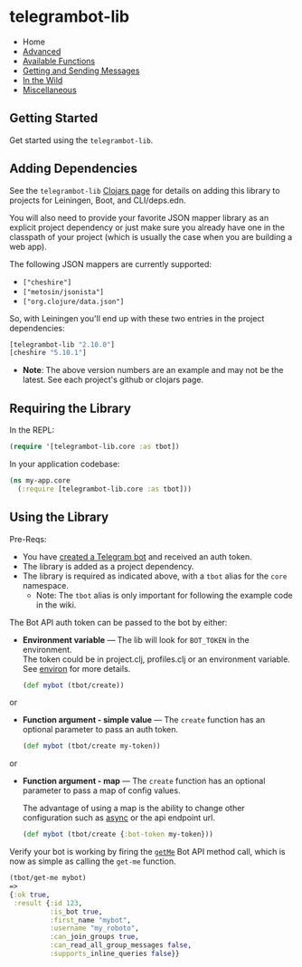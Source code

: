 # telegrambot-lib

- Home
- [Advanced](Advanced.md)
- [Available Functions](Available-Functions.md)
- [Getting and Sending Messages](Getting-and-Sending-Messages.md)
- [In the Wild](In-the-Wild.md)
- [Miscellaneous](Miscellaneous.md)

## Getting Started

Get started using the `telegrambot-lib`.

## Adding Dependencies

See the `telegrambot-lib` [Clojars page][clojars] for details on adding this library to projects for Leiningen, Boot,
and CLI/deps.edn.

You will also need to provide your favorite JSON mapper library as an explicit project dependency or just make sure
you already have one in the classpath of your project (which is usually the case when you are building a web app).

The following JSON mappers are currently supported:

- `["cheshire"]`
- `["metosin/jsonista"]`
- `["org.clojure/data.json"]`

So, with Leiningen you'll end up with these two entries in the project dependencies:

```clojure
[telegrambot-lib "2.10.0"]
[cheshire "5.10.1"]
```

- **Note**: The above version numbers are an example and may not be the latest. See each project's github or clojars page.

## Requiring the Library

In the REPL:

```clojure
(require '[telegrambot-lib.core :as tbot])
```

In your application codebase:

```clojure
(ns my-app.core
  (:require [telegrambot-lib.core :as tbot]))
```

## Using the Library

Pre-Reqs:

- You have [created a Telegram bot](https://core.telegram.org/bots#3-how-do-i-create-a-bot) and received an auth token.
- The library is added as a project dependency.
- The library is required as indicated above, with a `tbot` alias for the `core` namespace.
  - Note: The `tbot` alias is only important for following the example code in the wiki.

The Bot API auth token can be passed to the bot by either:

- **Environment variable** —
  The lib will look for `BOT_TOKEN` in the environment. \
  The token could be in project.clj, profiles.clj or an environment variable. \
  See [environ](https://github.com/weavejester/environ#usage) for more details.

  ```clojure
  (def mybot (tbot/create))
  ```

or

- **Function argument - simple value** —
  The `create` function has an optional parameter to pass an auth token.

  ```clojure
  (def mybot (tbot/create my-token))
  ```

or

- **Function argument - map** —
  The `create` function has an optional parameter to pass a map of config values.

  The advantage of using a map is the ability to change other configuration such as [async](https://github.com/wdhowe/telegrambot-lib/wiki/Advanced#making-asynchronous-calls) or the api endpoint url.

  ```clojure
  (def mybot (tbot/create {:bot-token my-token}))
  ```

Verify your bot is working by firing the [`getMe`](https://core.telegram.org/bots/api/#getme)
Bot API method call, which is now as simple as calling the `get-me` function.

```clojure
(tbot/get-me mybot)
=>
{:ok true,
 :result {:id 123,
          :is_bot true,
          :first_name "mybot",
          :username "my_roboto",
          :can_join_groups true,
          :can_read_all_group_messages false,
          :supports_inline_queries false}}
```

<!-- Named page links below: /-->
[clojars]: https://clojars.org/telegrambot-lib
